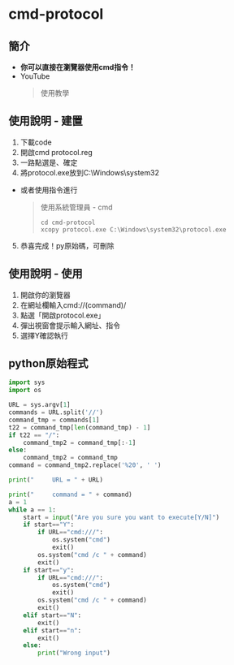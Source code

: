 # cmd-protocol
## 簡介
- **你可以直接在瀏覽器使用cmd指令！**
- YouTube
  > 使用教學

## 使用說明 - 建置


1. 下載code
2. 開啟cmd protocol.reg
3. 一路點選是、確定
4. 將protocol.exe放到C:\Windows\system32
- 或者使用指令進行
  >使用系統管理員 - cmd
  >```batch
  >cd cmd-protocol
  >xcopy protocol.exe C:\Windows\system32\protocol.exe
  >```

5. 恭喜完成！py原始碼，可刪除


## 使用說明 - 使用
1. 開啟你的瀏覽器
2. 在網址欄輸入cmd://(command)/
3. 點選「開啟protocol.exe」
4. 彈出視窗會提示輸入網址、指令
5. 選擇Y確認執行


## python原始程式
```python
import sys
import os

URL = sys.argv[1]
commands = URL.split('//')
command_tmp = commands[1]
t22 = command_tmp[len(command_tmp) - 1]
if t22 == "/":
    command_tmp2 = command_tmp[:-1]
else:
    command_tmp2 = command_tmp
command = command_tmp2.replace('%20', ' ')

print("     URL = " + URL)

print("     command = " + command)
a = 1
while a == 1:
    start = input("Are you sure you want to execute[Y/N]")
    if start=="Y":
        if URL=="cmd:///":
            os.system("cmd")
            exit()
        os.system("cmd /c " + command)
        exit()
    if start=="y":
        if URL=="cmd:///":
            os.system("cmd")
            exit()
        os.system("cmd /c " + command)
        exit()
    elif start=="N":
        exit()
    elif start=="n":
        exit()
    else:
        print("Wrong input")
```
